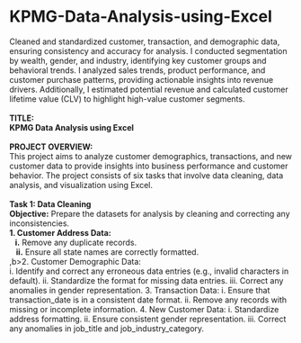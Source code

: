 # KPMG-Data-Analysis-using-Excel
Cleaned and standardized customer, transaction, and demographic data, ensuring consistency and accuracy for analysis. I conducted segmentation by wealth, gender, and industry, identifying key customer groups and behavioral trends. I analyzed sales trends, product performance, and customer purchase patterns, providing actionable insights into revenue drivers. Additionally, I estimated potential revenue and calculated customer lifetime value (CLV) to highlight high-value customer segments.
<br><br>
<b>TITLE:
<br>
KPMG Data Analysis using Excel</b>
<br><br>
<b>PROJECT OVERVIEW:</b>
<br>
This project aims to analyze customer demographics, transactions, and new customer data to provide insights into business
performance and customer behavior. The project consists of six tasks that involve data cleaning, data analysis, and visualization using
Excel.
<br><br>
<b>Task 1: Data Cleaning
<br>
Objective:</b> Prepare the datasets for analysis by cleaning and correcting any inconsistencies.
<br>
<b>1. Customer Address Data:<br>
   &nbsp;&nbsp;&nbsp;i.</b> Remove any duplicate records.<br>
  &nbsp;&nbsp;&nbsp;<b>ii.</b> Ensure all state names are correctly formatted.<br>
,b>2. Customer Demographic Data:<br>
   i. Identify and correct any erroneous data entries (e.g., invalid characters in default).
  ii. Standardize the format for missing data entries.
 iii. Correct any anomalies in gender representation.
3. Transaction Data:
   i. Ensure that transaction_date is in a consistent date format.
  ii. Remove any records with missing or incomplete information.
4. New Customer Data:
   i. Standardize address formatting.
  ii. Ensure consistent gender representation.
 iii. Correct any anomalies in job_title and job_industry_category.

